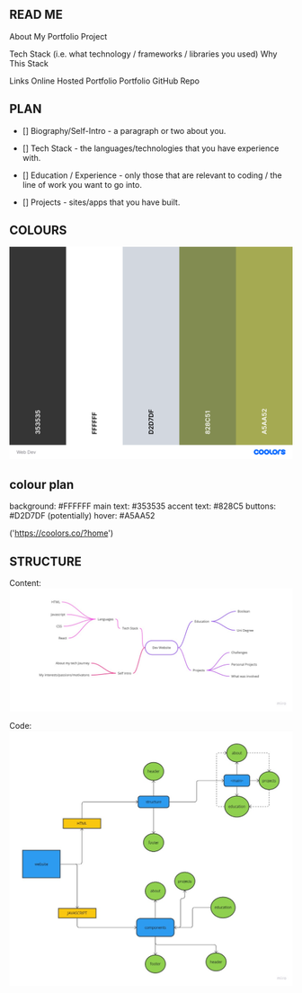 ## READ ME

About My Portfolio Project

Tech Stack (i.e. what technology / frameworks / libraries you used)
Why This Stack

Links
Online Hosted Portfolio
Portfolio GitHub Repo

## PLAN

- [] Biography/Self-Intro - a paragraph or two about you.

- [] Tech Stack - the languages/technologies that you have experience with.

- [] Education / Experience - only those that are relevant to coding / the line of work you want to go into.

- [] Projects - sites/apps that you have built.

## COLOURS

![colour scheme](Plan/colour-scheme/web-dev.png)

## colour plan

background: #FFFFFF
main text: #353535
accent text: #828C5
buttons: #D2D7DF (potentially)
hover: #A5AA52

('<https://coolors.co/?home>')

## STRUCTURE

Content:
![content plan](Plan/plan-assets/mindmap.jpg)

Code:
![code plan](Plan/plan-assests/web-plan.jpg)
